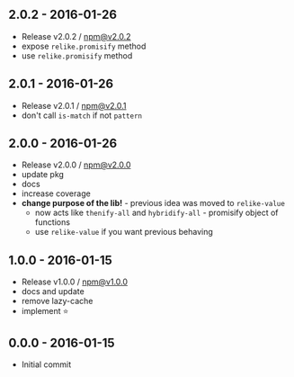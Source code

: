 

## 2.0.2 - 2016-01-26
- Release v2.0.2 / npm@v2.0.2
- expose `relike.promisify` method
- use `relike.promisify` method

## 2.0.1 - 2016-01-26
- Release v2.0.1 / npm@v2.0.1
- don't call `is-match` if not `pattern`

## 2.0.0 - 2016-01-26
- Release v2.0.0 / npm@v2.0.0
- update pkg
- docs
- increase coverage
- **change purpose of the lib!** - previous idea was moved to `relike-value`
  + now acts like `thenify-all` and `hybridify-all` - promisify object of functions
  + use `relike-value` if you want previous behaving

## 1.0.0 - 2016-01-15
- Release v1.0.0 / npm@v1.0.0
- docs and update
- remove lazy-cache
- implement :star:

## 0.0.0 - 2016-01-15
- Initial commit